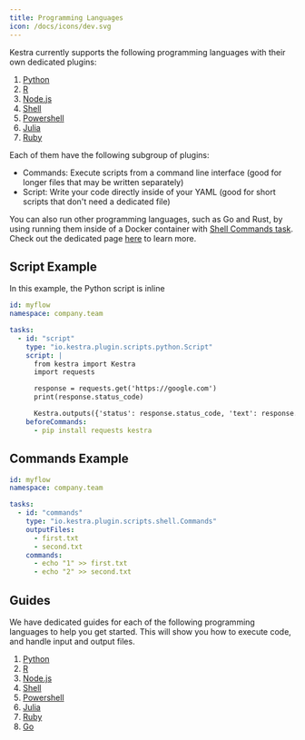 ```yaml
---
title: Programming Languages
icon: /docs/icons/dev.svg
---
```


Kestra currently supports the following programming languages with their own dedicated plugins:

1. [Python](/plugins/plugin-script-python)
2. [R](/plugins/plugin-script-r)
3. [Node.js](/plugins/plugin-script-node)
4. [Shell](/plugins/plugin-script-shell)
5. [Powershell](/plugins/plugin-script-powershell)
6. [Julia](/plugins/plugin-script-julia)
7. [Ruby](/plugins/plugin-script-ruby)

Each of them have the following subgroup of plugins:
- Commands: Execute scripts from a command line interface (good for longer files that may be written separately)
- Script: Write your code directly inside of your YAML (good for short scripts that don't need a dedicated file)

You can also run other programming languages, such as Go and Rust, by using running them inside of a Docker container with [Shell Commands task](/plugins/plugin-script-shell). Check out the dedicated page [here](06.additional-languages.md) to learn more.

## Script Example

In this example, the Python script is inline 

```yaml
id: myflow
namespace: company.team

tasks:
  - id: "script"
    type: "io.kestra.plugin.scripts.python.Script"
    script: |
      from kestra import Kestra
      import requests

      response = requests.get('https://google.com')
      print(response.status_code)

      Kestra.outputs({'status': response.status_code, 'text': response.text})
    beforeCommands:
      - pip install requests kestra
```

## Commands Example


```yaml
id: myflow
namespace: company.team

tasks:
  - id: "commands"
    type: "io.kestra.plugin.scripts.shell.Commands"
    outputFiles:
      - first.txt
      - second.txt
    commands:
      - echo "1" >> first.txt
      - echo "2" >> second.txt
```

## Guides

We have dedicated guides for each of the following programming languages to help you get started. This will show you how to execute code, and handle input and output files.

1. [Python](../../15.how-to-guides/python.md)
2. [R](../../15.how-to-guides/r.md)
3. [Node.js](../../15.how-to-guides/javascript.md)
4. [Shell](../../15.how-to-guides/shell.md)
5. [Powershell](../../15.how-to-guides/powershell.md)
6. [Julia](../../15.how-to-guides/julia.md)
7. [Ruby](../../15.how-to-guides/ruby.md)
8. [Go](../../15.how-to-guides/golang.md)
